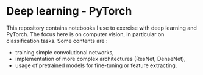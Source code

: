 # Deep learning - PyTorch

This repository contains notebooks I use to exercise with deep learning and PyTorch. The focus here is on computer vision, in particular on classification tasks. Some contents are :

* training simple convolutional networks, 
* implementation of more complex architectures (ResNet, DenseNet),
* usage of pretrained models for fine-tuning or feature extracting.
